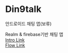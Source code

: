 # Din9talk
안드로이드 채팅 앱(보류)

Realm & firebase기반 채팅 앱  
[Intro Link](https://www.slideshare.net/SeongSikChoi/din9talkbeta020)  
[Flow Link](https://www.slideshare.net/SeongSikChoi/din9talkbeta031)

